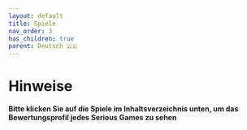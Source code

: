```yaml
---
layout: default
title: Spiele
nav_order: 3
has_children: true
parent: Deutsch 🇩🇪
---
```



# Hinweise

 __Bitte klicken Sie auf die Spiele im Inhaltsverzeichnis unten, um das Bewertungsprofil jedes Serious Games zu sehen__

